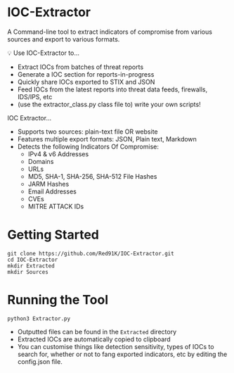 # IOC-Extractor
A Command-line tool to extract indicators of compromise from various sources and export to various formats.

💡 Use IOC-Extractor to...
- Extract IOCs from batches of threat reports
- Generate a IOC section for reports-in-progress
- Quickly share IOCs exported to STIX and JSON
- Feed IOCs from the latest reports into threat data feeds, firewalls, IDS/IPS, etc
- (use the extractor_class.py class file to) write your own scripts!

IOC Extractor...
- Supports two sources: plain-text file OR website
- Features multiple export formats: JSON, Plain text, Markdown
- Detects the following Indicators Of Compromise:
  - IPv4 & v6 Addresses
  - Domains
  - URLs
  - MD5, SHA-1, SHA-256, SHA-512 File Hashes
  - JARM Hashes
  - Email Addresses
  - CVEs
  - MITRE ATTACK IDs

# Getting Started
```
git clone https://github.com/Red91K/IOC-Extractor.git
cd IOC-Extractor
mkdir Extracted
mkdir Sources
```

# Running the Tool
```
python3 Extractor.py  
```
- Outputted files can be found in the `Extracted` directory
- Extracted IOCs are automatically copied to clipboard
- You can customise things like detection sensitivity, types of IOCs to search for, whether or not to fang exported indicators, etc by editing the config.json file.
